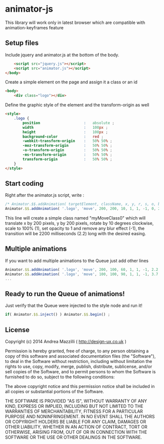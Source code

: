 
# animator-js



This library will work only in latest browser which are compatible with animation-keyframes feature 


## Setup files

Include jquery and animator.js at the bottom of the body.

```html
    <script src="jquery.js"></script>
    <script src="animator.js"></script>
</body>
```

Create a simple element on the page and assign it a class or an id

```html
<body>
    <div class="logo"></div>
```

Define the graphic style of the element and the transform-origin as well

```html
<style>
    .logo {
        position                    :   absolute ;
        width                       :   100px ;
        height                      :   100px ;
        background-color            :   red ;
        -webkit-transform-origin    :   50% 50% ;
        -moz-transform-origin       :   50% 50% ;
        -o-transform-origin         :   50% 50% ;
        -ms-transform-origin        :   50% 50% ;
        transform-origin            :   50% 50% ;
    }
</style>
```

## Start coding

Right after the animator.js script, write :

```js
/* Animator.$$.addAnimation( targetElement, className, x, y, r, s, o, blur, start, duration, easing ) ; */
Animator.$$.addAnimation( '.logo', 'move', 200, 200, 10, 1, 1, -1, 0, 2.2, 'linear' ) ;
```
This line will create a simple class named "myMoveClass0" which will translate x by 200 pixels, 
y by 200 pixels, rotate by 10 degrees clockwise, scale to 100% (1), set opacity to 1 and remove any blur effect (-1),
the transition will be 2200 milliseconds (2.2) long with the desired easing.

## Multiple animations

If you want to add multiple animations to the Queue just add other lines

```js
Animator.$$.addAnimation( '.logo', 'move', 200, 100, 60, 1, 1, -1, 2.2, 1.5, 'ease-in-out' ) ;
Animator.$$.addAnimation( '.logo', 'move', 100, 100, 90, 1, 1, -1, 3.7, 2, 'ease-in-out' ) ;
...
```

## Ready to run the Queue of animations!

Just verify that the Queue were injected to the style node and run it!
```js
if( Animator.$$.inject() ) Animator.$$.begin() ;
```

## License


Copyright (c) 2014 Andrea Mazzilli ( http://design-ux.co.uk )

Permission is hereby granted, free of charge, to any person obtaining a copy
of this software and associated documentation files (the "Software"), to deal
in the Software without restriction, including without limitation the rights
to use, copy, modify, merge, publish, distribute, sublicense, and/or sell
copies of the Software, and to permit persons to whom the Software is
furnished to do so, subject to the following conditions:

The above copyright notice and this permission notice shall be included in
all copies or substantial portions of the Software.

THE SOFTWARE IS PROVIDED "AS IS", WITHOUT WARRANTY OF ANY KIND, EXPRESS OR
IMPLIED, INCLUDING BUT NOT LIMITED TO THE WARRANTIES OF MERCHANTABILITY,
FITNESS FOR A PARTICULAR PURPOSE AND NONINFRINGEMENT. IN NO EVENT SHALL THE
AUTHORS OR COPYRIGHT HOLDERS BE LIABLE FOR ANY CLAIM, DAMAGES OR OTHER
LIABILITY, WHETHER IN AN ACTION OF CONTRACT, TORT OR OTHERWISE, ARISING FROM,
OUT OF OR IN CONNECTION WITH THE SOFTWARE OR THE USE OR OTHER DEALINGS IN
THE SOFTWARE.
